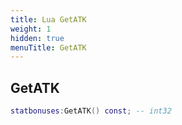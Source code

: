 ```yaml
---
title: Lua GetATK
weight: 1
hidden: true
menuTitle: GetATK
---
```

## GetATK
```lua
statbonuses:GetATK() const; -- int32
```
